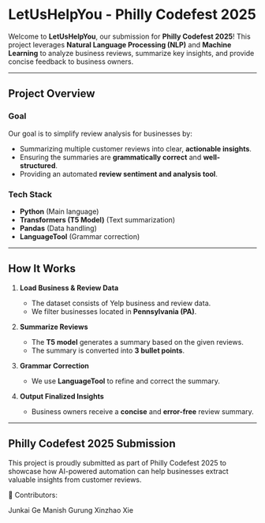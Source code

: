 # LetUsHelpYou - Philly Codefest 2025

Welcome to **LetUsHelpYou**, our submission for **Philly Codefest 2025**! This project leverages **Natural Language Processing (NLP)** and **Machine Learning** to analyze business reviews, summarize key insights, and provide concise feedback to business owners.

---

## Project Overview

### Goal
Our goal is to simplify review analysis for businesses by:
- Summarizing multiple customer reviews into clear, **actionable insights**.
- Ensuring the summaries are **grammatically correct** and **well-structured**.
- Providing an automated **review sentiment and analysis tool**.

### Tech Stack
- **Python**  (Main language)
- **Transformers (T5 Model)**  (Text summarization)
- **Pandas**  (Data handling)
- **LanguageTool**  (Grammar correction)

---

## How It Works

1. **Load Business & Review Data**   
   - The dataset consists of Yelp business and review data.
   - We filter businesses located in **Pennsylvania (PA)**.

2. **Summarize Reviews**   
   - The **T5 model** generates a summary based on the given reviews.
   - The summary is converted into **3 bullet points**.

3. **Grammar Correction**   
   - We use **LanguageTool** to refine and correct the summary.

4. **Output Finalized Insights**   
   - Business owners receive a **concise** and **error-free** review summary.

---

## Philly Codefest 2025 Submission

This project is proudly submitted as part of Philly Codefest 2025 to showcase how AI-powered automation can help businesses extract valuable insights from customer reviews.

👥 Contributors:

Junkai Ge
Manish Gurung
Xinzhao Xie



